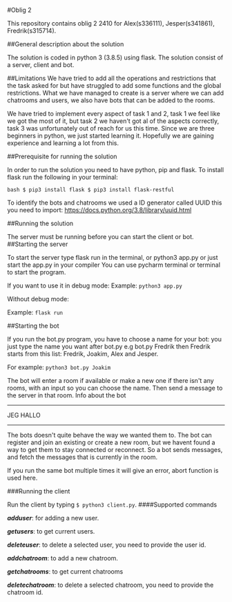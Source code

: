 #Oblig 2

This repository contains oblig 2 2410 for Alex(s336111), Jesper(s341861), Fredrik(s315714).


##General description about the solution

The solution is coded in python 3 (3.8.5) using flask. 
The solution consist of a server, client and bot.

##Limitations
We have tried to add all the operations and restrictions that the task asked for but have struggled to add some functions 
and the global restrictions. 
What we have managed to create is a server where we can add chatrooms and users,
we also have bots that can be added to the rooms.

We have tried to implement every aspect of task 1 and 2, task 1 we feel like we got the most of it,
but task 2 we haven't got al of the aspects correctly, task 3 was unfortunately out of reach for us this time. 
Since we are three beginners in python, we just started learning it. 
Hopefully we are gaining experience and learning a lot from this.

##Prerequisite for running the solution

In order to run the solution you need to have python, pip and flask. To install flask run the following in your terminal:

``bash
$ pip3 install flask
$ pip3 install flask-restful
``

To identify the bots and chatrooms we used a ID generator called UUID this you need to import:
https://docs.python.org/3.8/library/uuid.html



##Running the solution

The server must be running before you can start the client or bot.
##Starting the server

To start the server type flask run in the terminal, or python3 app.py or just start the app.py in your compiler 
You can use pycharm terminal or terminal to start the program.

If you want to use it in debug mode:
Example: `python3 app.py`

Without debug mode:

Example: `flask run`


##Starting the bot

If you run the bot.py program, you have to choose a name for your bot: you just type the name you want after bot.py e.g bot.py 
Fredrik then Fredrik starts from this list: Fredrik, Joakim, Alex and Jesper.

For example: `python3 bot.py Joakim`

The bot will enter a room if available or make a new one if there isn't any rooms, with an input so you can choose the name. 
Then send a message to the server in that room.
Info about the bot

****************************

JEG HALLO
****************************

The bots doesn't quite behave the way we wanted them to. The bot can register and join an existing or create a new room, 
but we havent found a way to get them to stay connected or reconnect. So a bot sends messages,
and fetch the messages that is currently in the room.

If you run the same bot multiple times it will give an error, abort function is used here. 


###Running the client

Run the client by typing `$ python3 client.py`.
####Supported commands

***adduser***: for adding a new user.

***getusers***: to get current users.

***deleteuser***: to delete a selected user, you need to provide the user id.

***addchatroom***: to add a new chatroom.

***getchatrooms***: to get current chatrooms

***deletechatroom***: to delete a selected chatroom, you need to provide the chatroom id.

